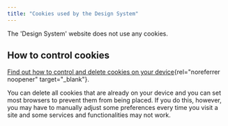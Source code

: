 ```yaml
---
title: "Cookies used by the Design System"
---
```


The 'Design System' website does not use any cookies. 

## How to control cookies
[Find out how to control and delete cookies on your device](https://www.aboutcookies.org/how-to-manage-and-delete-cookies){rel="noreferrer noopener" target="_blank"}.

You can delete all cookies that are already on your device and you can set most browsers to prevent them from being placed. If you do this, however, you may have to manually adjust some preferences every time you visit a site and some services and functionalities may not work.